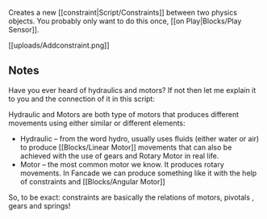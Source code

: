 Creates a new [[constraint|Script/Constraints]] between two physics objects. You probably only want to do this once, [[on Play|Blocks/Play Sensor]].

[[uploads/Addconstraint.png]]

## Notes
Have you ever heard of hydraulics and motors? If not then let me explain it to you and the connection of it in this script:

Hydraulic and Motors are both type of motors that produces different movements using either similar or different elements:
- Hydraulic – from the word hydro, usually uses fluids (either water or air) to produce [[Blocks/Linear Motor]] movements that can also be achieved with the use of gears and Rotary Motor in real life.
- Motor – the most common motor we know. It produces rotary movements. In Fancade we can produce something like it with the help of constraints and [[Blocks/Angular Motor]]

So, to be exact: constraints are basically the relations of motors, pivotals , gears and springs!